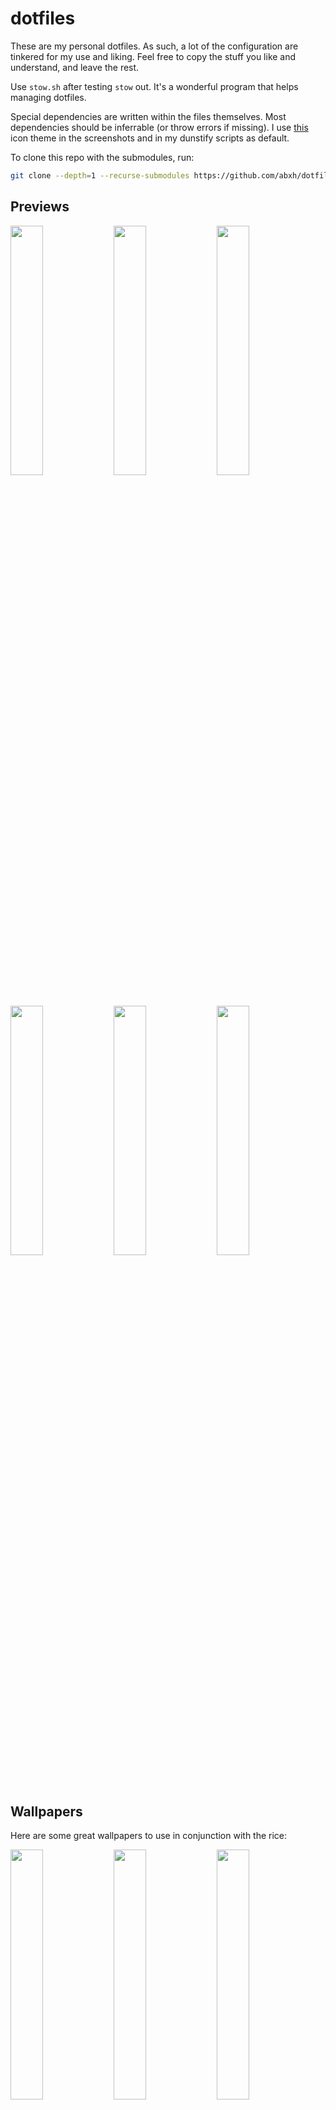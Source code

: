 # dotfiles
These are my personal dotfiles. As such, a lot of the configuration are tinkered for my use and liking. Feel free to copy the stuff you like and understand, and leave the rest.

Use `stow.sh` after testing `stow` out. It's a wonderful program that helps managing dotfiles.

Special dependencies are written within the files themselves. Most dependencies should be inferrable (or throw errors if missing). I use [this](https://github.com/abxh/gruvbox-material-gtk) icon theme in the screenshots and in my dunstify scripts as default.

To clone this repo with the submodules, run:
```bash
git clone --depth=1 --recurse-submodules https://github.com/abxh/dotfiles
```

## Previews
<p float="left">
  <img src="https://i.imgur.com/YCUtfrB.png" width="32%" />
  <img src="https://i.imgur.com/VuyU5nr.png" width="32%" />
  <img src="https://i.imgur.com/jUPjcV4.png" width="32%" />
  <img src="https://i.imgur.com/gI2Jtqt.png" width="32%" />
  <img src="https://i.imgur.com/tlTipKZ.png" width="32%" />
  <img src="https://i.imgur.com/AJXSRB7.png" width="32%" />
</p>

## Wallpapers

Here are some great wallpapers to use in conjunction with the rice:

<p float="left">
  <img src="https://w.wallhaven.cc/full/j5/wallhaven-j5p23m.jpg" width="32%" />
  <img src="https://i.imgur.com/t6p61Sn.jpeg" width="32%" />
  <img src="https://i.imgur.com/1ZFAAOG.png" width="32%" />
</p>
